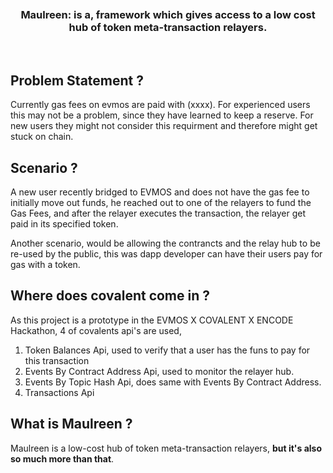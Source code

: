 <div align="center">
  <br />
  <br />
  <br />
  <h3>Maulreen: is a, framework which gives access to a low cost hub of token meta-transaction relayers.</h3>
  <br />
</div>

## Problem Statement ?

Currently gas fees on evmos are paid with (xxxx). For experienced users this may not be a problem, since they have learned to keep a reserve. For new users they  might not consider this requirment and therefore might get stuck on chain.

## Scenario ?

A new user recently bridged to EVMOS and does not have the gas fee to initially move out funds, he reached out to one of the relayers to fund the Gas Fees, and after the relayer executes the transaction, the relayer get paid in its specified token.

Another scenario, would be allowing the contrancts and the relay hub to be re-used by the public, this was dapp developer can have their users pay for gas with a token.

## Where does covalent come in ?
As this project is a prototype in the EVMOS X COVALENT X ENCODE Hackathon, 4 of covalents api's are used,

1. Token Balances Api, used to verify that a user has the funs to pay for this transaction
2. Events By Contract Address Api, used to monitor the relayer hub.
3. Events By Topic Hash Api, does same with Events By Contract Address.
4. Transactions Api

## What is Maulreen ?
 
 Maulreen is a low-cost hub of token meta-transaction relayers, **but it's also so much more than that**.
